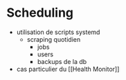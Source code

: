 # Scheduling

- utilisation de scripts systemd
	- scraping quotidien
		- jobs
		- users
		- backups de la db
- cas particulier du [[Health Monitor]]
